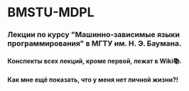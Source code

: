 # BMSTU-MDPL
### Лекции по курсу "Машинно-зависимые языки программирования" в МГТУ им. Н. Э. Баумана.
#### Конспекты всех лекций, кроме первой, лежат в <b>Wiki</b>:books:.
#### Как мне ещё показать, что у меня нет личной жизни?!

